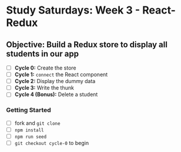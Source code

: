 # Study Saturdays: Week 3 - React-Redux

## **Objective:** Build a Redux store to display all students in our app
- [ ] **Cycle 0:** Create the store
- [ ] **Cycle 1:** `connect` the React component
- [ ] **Cycle 2:** Display the dummy data
- [ ] **Cycle 3:** Write the thunk
- [ ] **Cycle 4 (Bonus):** Delete a student

### **Getting Started**

- [ ] fork and `git clone`
- [ ] `npm install`
- [ ] `npm run seed`
- [ ] `git checkout cycle-0` to begin
